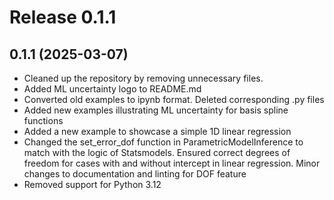 # Release 0.1.1

0.1.1 (2025-03-07)
------------------
* Cleaned up the repository by removing unnecessary files.
* Added ML uncertainty logo to README.md
* Converted old examples to ipynb format. Deleted corresponding .py files
* Added new examples illustrating ML uncertainty for basis spline functions
* Added a new example to showcase a simple 1D linear regression
* Changed the set_error_dof function in ParametricModelInference to match with the logic of Statsmodels. Ensured correct degrees of freedom for cases with and without intercept in linear regression. Minor changes to documentation and linting for DOF feature
* Removed support for Python 3.12